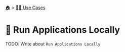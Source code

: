 <!--startTocHeader-->
[🏠](../README.md) > [👷🏽 Use Cases](README.md)
# 🚌 Run Applications Locally
<!--endTocHeader-->

TODO: Write about `Run Applications Locally`

<!--startTocSubtopic--><!--endTocSubtopic-->